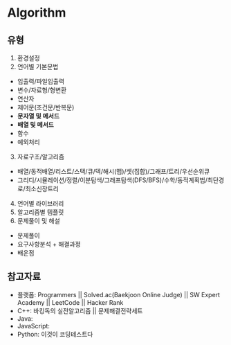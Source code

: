 # Algorithm

## 유형
1) 환경설정
2) 언어별 기본문법
  - 입출력/파일입출력
  - 변수/자료형/형변환
  - 연산자
  - 제어문(조건문/반복문)
  - **문자열 및 메서드**
  - **배열 및 메서드**
  - 함수
  - 예외처리
3) 자료구조/알고리즘
  - 배열/동적배열/리스트/스택/큐/덱/해시(맵)/셋(집합)/그래프/트리/우선순위큐
  - 그리디/시뮬레이션/정렬/이분탐색/그래프탐색(DFS/BFS)/수학/동적계획법/최단경로/최소신장트리
4) 언어별 라이브러리
5) 알고리즘별 템플릿
6) 문제풀이 및 해설
  - 문제풀이
  - 요구사항분석 + 해결과정
  - 배운점

## 참고자료
- 플랫폼: Programmers || Solved.ac(Baekjoon Online Judge) || SW Expert Academy || LeetCode || Hacker Rank
- C++: 바킹독의 실전알고리즘 || 문제해결전략세트
- Java:
- JavaScript: 
- Python: 이것이 코딩테스트다
